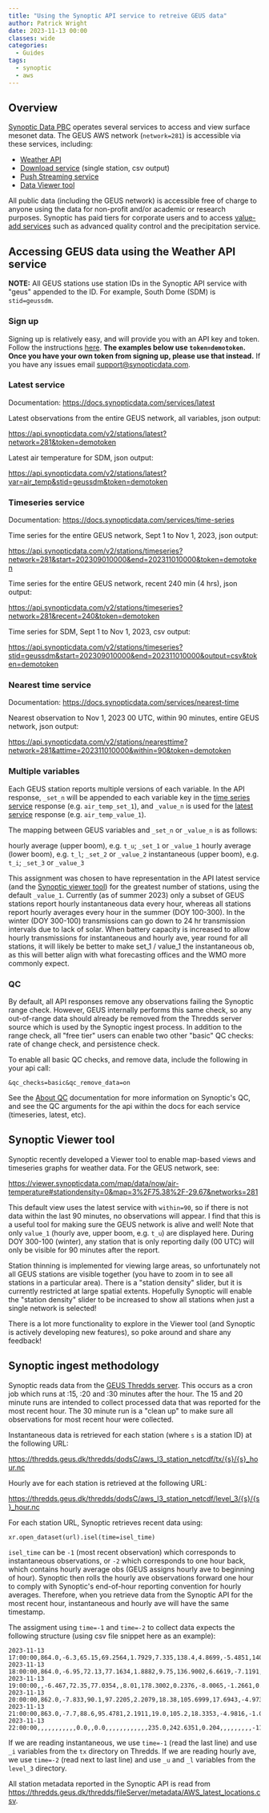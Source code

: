 ```yaml
---
title: "Using the Synoptic API service to retreive GEUS data"
author: Patrick Wright
date: 2023-11-13 00:00
classes: wide
categories:
  - Guides
tags: 
  - synoptic
  - aws
---
```


## Overview
[Synoptic Data PBC](https://synopticdata.com/) operates several services to access and view surface mesonet data. The GEUS AWS network (`network=281`) is accessible via these services, including:
- [Weather API](https://synopticdata.com/weatherapi/)
- [Download service](https://download.synopticdata.com/) (single station, csv output)
- [Push Streaming service](https://synopticdata.com/value-add-services/push-stream-service/)
- [Data Viewer tool](https://viewer.synopticdata.com/)

All public data (including the GEUS network) is accessible free of charge to anyone using the data for non-profit and/or academic or research purposes. Synoptic has paid tiers for corporate users and to access [value-add services](https://synopticdata.com/value-add-services/) such as advanced quality control and the precipitation service.

## Accessing GEUS data using the Weather API service

**NOTE:** All GEUS stations use station IDs in the Synoptic API service with "geus" appended to the ID. For example, South Dome (SDM) is `stid=geussdm`.

### Sign up
Signing up is relatively easy, and will provide you with an API key and token. Follow the instructions [here](https://docs.synopticdata.com/services/welcome-to-synoptic-data-s-web-services). **The examples below use `token=demotoken`. Once you have your own token from signing up, please use that instead.** If you have any issues email support@synopticdata.com.

### Latest service
Documentation: https://docs.synopticdata.com/services/latest

Latest observations from the entire GEUS network, all variables, json output:

https://api.synopticdata.com/v2/stations/latest?network=281&token=demotoken

Latest air temperature for SDM, json output:

https://api.synopticdata.com/v2/stations/latest?var=air_temp&stid=geussdm&token=demotoken

### Timeseries service
Documentation: https://docs.synopticdata.com/services/time-series

Time series for the entire GEUS network, Sept 1 to Nov 1, 2023, json output:

https://api.synopticdata.com/v2/stations/timeseries?network=281&start=202309010000&end=202311010000&token=demotoken

Time series for the entire GEUS network, recent 240 min (4 hrs), json output:

https://api.synopticdata.com/v2/stations/timeseries?network=281&recent=240&token=demotoken

Time series for SDM, Sept 1 to Nov 1, 2023, csv output:

https://api.synopticdata.com/v2/stations/timeseries?stid=geussdm&start=202309010000&end=202311010000&output=csv&token=demotoken

### Nearest time service
Documentation: https://docs.synopticdata.com/services/nearest-time

Nearest observation to Nov 1, 2023 00 UTC, within 90 minutes, entire GEUS network, json output:

https://api.synopticdata.com/v2/stations/nearesttime?network=281&attime=202311010000&within=90&token=demotoken

### Multiple variables
Each GEUS station reports multiple versions of each variable. In the API response, `_set_n` will be appended to each variable key in the [time series service](https://docs.synopticdata.com/services/time-series) response (e.g. `air_temp_set_1`), and `_value_n` is used for the [latest service](https://docs.synopticdata.com/services/latest) response (e.g. `air_temp_value_1`).

The mapping between GEUS variables and `_set_n` or `_value_n` is as follows:

hourly average (upper boom), e.g. `t_u`; `_set_1` or `_value_1`
hourly average (lower boom), e.g. `t_l`; `_set_2` or `_value_2`
instantaneous (upper boom), e.g. `t_i`; `_set_3` or `_value_3`

This assignment was chosen to have representation in the API latest service (and the [Synoptic viewer tool](https://viewer.synopticdata.com/)) for the greatest number of stations, using the default `_value_1`. Currently (as of summer 2023) only a subset of GEUS stations report hourly instantaneous data every hour, whereas all stations report hourly averages every hour in the summer (DOY 100-300). In the winter (DOY 300-100) transmissions can go down to 24 hr transmission intervals due to lack of solar. When battery capacity is increased to allow hourly transmissions for instantaneous and hourly ave, year round for all stations, it will likely be better to make set_1 / value_1 the instantaneous ob, as this will better align with what forecasting offices and the WMO more commonly expect.

### QC
By default, all API responses remove any observations failing the Synoptic range check. However, GEUS internally performs this same check, so any out-of-range data should already be removed from the Thredds server source which is used by the Synoptic ingest process. In addition to the range check, all "free tier" users can enable two other "basic" QC checks: rate of change check, and persistence check.

To enable all basic QC checks, and remove data, include the following in your api call:

`&qc_checks=basic&qc_remove_data=on`

See the [About QC](https://docs.synopticdata.com/services/mesonet-data-qc) documentation for more information on Synoptic's QC, and see the QC arguments for the api within the docs for each service (timeseries, latest, etc).

## Synoptic Viewer tool

Synoptic recently developed a Viewer tool to enable map-based views and timeseries graphs for weather data. For the GEUS network, see:

https://viewer.synopticdata.com/map/data/now/air-temperature#stationdensity=0&map=3%2F75.38%2F-29.67&networks=281

This default view uses the latest service with `within=90`, so if there is not data within the last 90 minutes, no observations will appear. I find that this is a useful tool for making sure the GEUS network is alive and well! Note that only `value_1` (hourly ave, upper boom, e.g. `t_u`) are displayed here. During DOY 300-100 (winter), any station that is only reporting daily (00 UTC) will only be visible for 90 minutes after the report.

Station thinning is implemented for viewing large areas, so unfortunately not all GEUS stations are visible together (you have to zoom in to see all stations in a particular area). There is a "station density" slider, but it is currently restricted at large spatial extents. Hopefully Synoptic will enable the "station density" slider to be increased to show all stations when just a single network is selected!

There is a lot more functionality to explore in the Viewer tool (and Synoptic is actively developing new features), so poke around and share any feedback!

## Synoptic ingest methodology

Synoptic reads data from the [GEUS Thredds server](https://thredds.geus.dk/). This occurs as a cron job which runs at :15, :20 and :30 minutes after the hour. The 15 and 20 minute runs are intended to collect processed data that was reported for the most recent hour. The 30 minute run is a "clean up" to make sure all observations for most recent hour were collected.

Instantaneous data is retrieved for each station (where `s` is a station ID) at the following URL:

https://thredds.geus.dk/thredds/dodsC/aws_l3_station_netcdf/tx/{s}/{s}_hour.nc

Hourly ave for each station is retrieved at the following URL:

https://thredds.geus.dk/thredds/dodsC/aws_l3_station_netcdf/level_3/{s}/{s}_hour.nc

For each station URL, Synoptic retrieves recent data using:

`xr.open_dataset(url).isel(time=isel_time)`

`isel_time` can be `-1` (most recent observation) which corresponds to instantaneous observations, or `-2` which corresponds to one hour back, which contains hourly average obs (GEUS assigns hourly ave to beginning of hour). Synoptic then rolls the hourly ave observations forward one hour to comply with Synoptic's end-of-hour reporting convention for hourly averages. Therefore, when you retrieve data from the Synoptic API for the most recent hour, instantaneous and hourly ave will have the same timestamp.

The assigment using `time=-1` and `time=-2` to collect data expects the following structure (using csv file snippet here as an example):

```
2023-11-13 17:00:00,864.0,-6.3,65.15,69.2564,1.7929,7.335,138.4,4.8699,-5.4851,140.3916,55.7879,51.2848,51.2848,,203.683,275.1206,0.1248,-8.694,-17.8499,49.6969,2.1913,1.0912,10.9234,12.2713,233.6,241.2071,0.0,-3.55,-1.86,-1.273,-1.1,-1.09,-1.04,-1.24,-1.16,-10.87,-7.7006,207.2,64.509107,-49.285333,1119.0,1700.0,,0.9,13.73,74.31,,-6.008,64.53195,-49.30826
2023-11-13 18:00:00,864.0,-6.95,72.13,77.1634,1.8882,9.75,136.9002,6.6619,-7.1191,7.7665,7.4763,6.8729,6.8729,,225.4683,277.8614,0.3813,-8.1825,-23.7226,34.133,2.1955,1.0899,10.9234,12.2713,233.6,241.2071,0.0,-3.563,-1.862,-1.28,-1.1,-1.09,-1.04,-1.24,-1.16,-10.9371,-7.6696,210.1,64.509077,-49.285334,1115.0,1759.59,,0.92,13.79,74.31,,-6.525,64.5108,-49.2451
2023-11-13 19:00:00,,-6.467,72.35,77.0354,,8.01,178.3002,0.2376,-8.0065,-1.2661,0.0,0.274,0.0,,257.6328,281.7453,0.6956,-7.4721,,,2.1985,1.0928,10.9234,12.2713,233.6,241.2071,0.0,-3.573,-1.87,-1.28,-1.1,-1.09,-1.04,-1.24,-1.16,-10.9883,-7.6533,207.5,64.509068,-49.285332,1112.0,1859.59,,0.84,13.76,80.6,,-6.082,64.53534,-49.19065
2023-11-13 20:00:00,862.0,-7.833,90.1,97.2205,2.2079,18.38,105.6999,17.6943,-4.9736,-1.0493,0.0,-0.4799,0.0,,260.2719,282.4309,0.7839,-7.3252,-22.5591,-23.5247,2.1663,1.089,10.8952,12.2619,234.0,241.6151,0.408,-3.582,-1.87,-1.28,-1.1,-1.09,-1.04,-1.238,,-10.852,-7.5906,197.0,64.509073,-49.285326,1118.0,1959.59,,0.95,13.75,72.05,,-7.185,64.53195,-49.30826
2023-11-13 21:00:00,863.0,-7.7,88.6,95.4781,2.1911,19.0,105.2,18.3353,-4.9816,-1.0783,0.0,-0.3263,0.0,,252.1617,282.7353,0.6933,-7.1928,-28.9547,-24.1119,2.1983,1.0913,10.9046,12.2619,234.8,242.4311,0.816,-3.592,-1.878,-1.28,-1.1,-1.09,-1.04,-1.238,-1.16,-10.972,-7.5472,207.2,64.509094,-49.285319,1119.0,2059.59,,0.79,13.73,82.9,,-7.008,64.56849,-49.37155
2023-11-13 22:00:00,,,,,,,,,,,0.0,,0.0,,,,,,,,,,,,235.0,242.6351,0.204,,,,,,,,,-11.562,-7.7846,,64.509079,-49.285439,1120.0,2200.0,,0.79,13.72,81.0,,,64.5108,-49.2451
```

If we are reading instantaneous, we use `time=-1` (read the last line) and use `_i` variables from the `tx` directory on Thredds. If we are reading hourly ave, we use `time=-2` (read next to last line) and use `_u` and `_l` variables from the `level_3` directory.

All station metadata reported in the Synoptic API is read from https://thredds.geus.dk/thredds/fileServer/metadata/AWS_latest_locations.csv.

